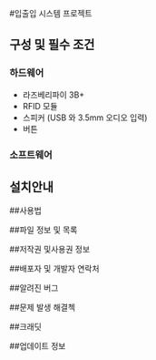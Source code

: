 #입출입 시스템 프로젝트  

## 구성 및 필수 조건 
### 하드웨어
* 라즈베리파이 3B+
* RFID 모듈 
* 스피커 (USB 와 3.5mm 오디오 입력)   
* 버튼 
### 소프트웨어 

## 설치안내

##사용법

##파일 정보 및 목록 

##저작권 및사용권 정보 

##배포자 및 개발자 연락처 

##알려진 버그

##문제 발생 해결첵 

##크래딧

##업데이트 정보 